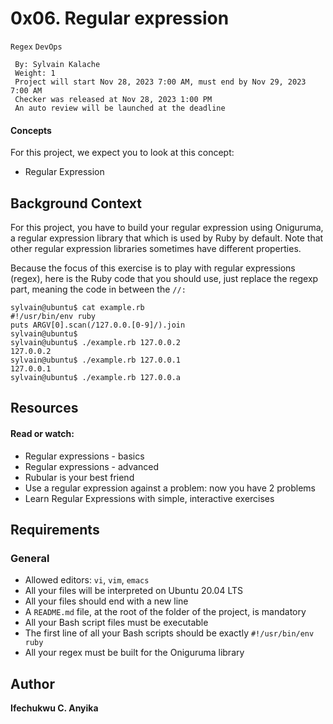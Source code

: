 # 0x06. Regular expression
  `Regex` `DevOps`
```
 By: Sylvain Kalache
 Weight: 1
 Project will start Nov 28, 2023 7:00 AM, must end by Nov 29, 2023 7:00 AM
 Checker was released at Nov 28, 2023 1:00 PM
 An auto review will be launched at the deadline
```
#### Concepts
For this project, we expect you to look at this concept:

* Regular Expression
## Background Context
For this project, you have to build your regular expression using Oniguruma, a regular expression library that which is used by Ruby by default. Note that other regular expression libraries sometimes have different properties.

Because the focus of this exercise is to play with regular expressions (regex), here is the Ruby code that you should use, just replace the regexp part, meaning the code in between the `//:`
```
sylvain@ubuntu$ cat example.rb
#!/usr/bin/env ruby
puts ARGV[0].scan(/127.0.0.[0-9]/).join
sylvain@ubuntu$
sylvain@ubuntu$ ./example.rb 127.0.0.2
127.0.0.2
sylvain@ubuntu$ ./example.rb 127.0.0.1
127.0.0.1
sylvain@ubuntu$ ./example.rb 127.0.0.a
```
## Resources
#### Read or watch:

* Regular expressions - basics
* Regular expressions - advanced
* Rubular is your best friend
* Use a regular expression against a problem: now you have 2 problems
* Learn Regular Expressions with simple, interactive exercises
## Requirements
### General
* Allowed editors: `vi`, `vim`, `emacs`
* All your files will be interpreted on Ubuntu 20.04 LTS
* All your files should end with a new line
* A `README.md` file, at the root of the folder of the project, is mandatory
* All your Bash script files must be executable
* The first line of all your Bash scripts should be exactly `#!/usr/bin/env ruby`
* All your regex must be built for the Oniguruma library

## Author
**Ifechukwu C. Anyika**
